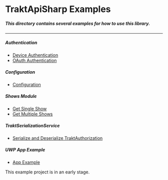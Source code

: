 TraktApiSharp Examples
===
##### This directory contains several examples for how to use this library.
---

##### Authentication
- [Device Authentication](https://github.com/henrikfroehling/TraktApiSharp/tree/master/Examples/Authentication/TraktDeviceAuthenticationExample)
- [OAuth Authentication](https://github.com/henrikfroehling/TraktApiSharp/tree/master/Examples/Authentication/TraktOAuthAuthenticationExample)

##### Configuration
- [Configuration](https://github.com/henrikfroehling/TraktApiSharp/tree/master/Examples/Configuration/TraktConfigurationExample)

##### Shows Module
- [Get Single Show](https://github.com/henrikfroehling/TraktApiSharp/tree/master/Examples/Modules/ShowsModule/GetSingleShowExample)
- [Get Multiple Shows](https://github.com/henrikfroehling/TraktApiSharp/tree/master/Examples/Modules/ShowsModule/GetMultipleShowsExample)

##### TraktSerializationService
- [Serialize and Deserialize TraktAuthorization](https://github.com/henrikfroehling/TraktApiSharp/tree/master/Examples/Serialization/TraktSerializeAuthorizationExample)

##### UWP App Example
- [App Example](https://github.com/henrikfroehling/TraktApiSharp/tree/master/Examples/UWP%20App/TraktApiSharp.Example.UWP)

This example project is in an early stage.
